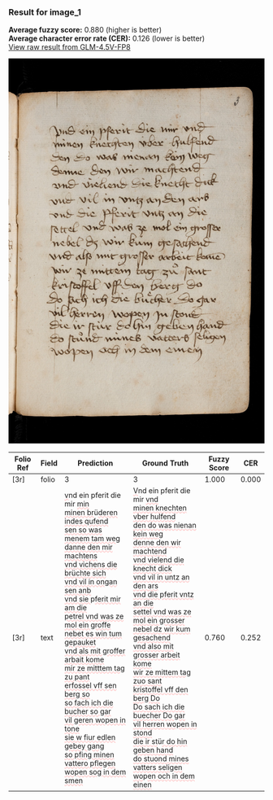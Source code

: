### Result for image_1
**Average fuzzy score:** 0.880 (higher is better)<br>**Average character error rate (CER):** 0.126 (lower is better)<br>[View raw result from GLM-4.5V-FP8](https://github.com/RISE-UNIBAS/humanities_data_benchmark/blob/main/results/2025-10-24/T0299/request_T0299_image_1.json)

<img src="https://github.com/RISE-UNIBAS/humanities_data_benchmark/blob/main/benchmarks/medieval_manuscripts/images/image_1.jpg?raw=true" alt="image_1" width="800px">

<style>
.diff { text-decoration: underline; text-decoration-color: #ffcccc; text-decoration-style: wavy; }
</style>

| Folio Ref | Field | Prediction | Ground Truth | Fuzzy Score | CER |
|-----------|-------|------------|--------------|-------------|-----|
| [3r] | folio | 3 | 3 | 1.000 | 0.000 |
| [3r] | text | <span class="diff">v</span>nd ein pferit die mir <span class="diff">min<br>minen br</span>ü<span class="diff">deren indes qufend<br>sen so was menem tam weg<br>danne den mir machtens<br>vnd vichens die brüchte sich<br>vnd vil in ongan sen anb<br>vnd sie </span>p<span class="diff">ferit mir am die<br>petrel vnd was ze mol ein groffe<br>nebet es win tum gepauket<br>vnd als mit groffer arbait kome<br>mir ze mitttem tag zu pant<br>erfossel vff sen berg so<br>so fach ich die bucher so gar<br>vil geren wopen in tone<br>sie w fiur edlen gebey gang<br>so pfing minen vattero pflegen<br>wopen sog in dem smen</span> | <span class="diff">V</span>nd ein pferit die mir <span class="diff">vnd<br> minen knechten vber hulfend<br> den do was nienan kein weg<br> denne den wir machtend<br> vnd vielend die knecht dick<br> vnd vil in untz an den ars<br> vnd die pferit vntz an die <br> settel vnd was ze mol ein grosser<br> nebel dz wir kum gesachend<br> vnd also mit grosser arbeit kome<br> wir ze mittem tag zuo sant<br> kristoffel vff den berg Do<br> Do sach ich die buecher Do gar<br> vil herren wopen in stond<br> die ir st</span>ü<span class="diff">r do hin geben hand<br> do stuond mines vatters seligen<br> wo</span>p<span class="diff">en och in dem einen</span> | 0.760 | 0.252 |
